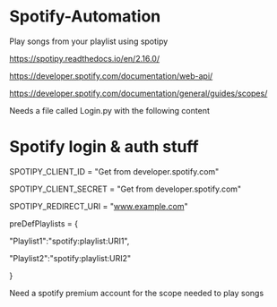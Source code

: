 # Spotify-Automation
Play songs from your playlist using spotipy

https://spotipy.readthedocs.io/en/2.16.0/ 

https://developer.spotify.com/documentation/web-api/

https://developer.spotify.com/documentation/general/guides/scopes/

Needs a file called Login.py with the following content


# Spotify login & auth stuff

SPOTIPY_CLIENT_ID = "Get from developer.spotify.com"

SPOTIPY_CLIENT_SECRET = "Get from developer.spotify.com"

SPOTIPY_REDIRECT_URI = "www.example.com"

preDefPlaylists = {

"Playlist1":"spotify:playlist:URI1",

"Playlist2":"spotify:playlist:URI2"

}



Need a spotify premium account for the scope needed to play songs

